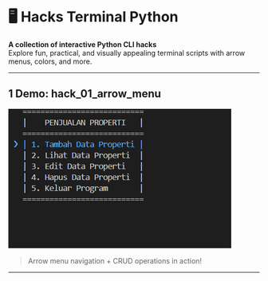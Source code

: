 # 🖥️ Hacks Terminal Python

**A collection of interactive Python CLI hacks**  
Explore fun, practical, and visually appealing terminal scripts with arrow menus, colors, and more.  

---

## 1 Demo: hack_01_arrow_menu

![Demo CLI](assets/hack_01_arrow_menu.gif)

> Arrow menu navigation + CRUD operations in action!

---

